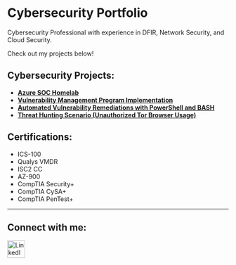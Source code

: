 <h1>Cybersecurity Portfolio</h1>

Cybersecurity Professional with experience in DFIR, Network Security, and Cloud Security. 

Check out my projects below!

<h2>Cybersecurity Projects:</h2>

- **[Azure SOC Homelab](https://github.com/horacioxf/Azure-SOC-Homelab)**
- **[Vulnerability Management Program Implementation](https://github.com/horacioxf/Vulnerability-Management-with-Tenable)**
- **[Automated Vulnerability Remediations with PowerShell and BASH](https://github.com/horacioxf/Automated-Remediation)**
- **[Threat Hunting Scenario (Unauthorized Tor Browser Usage)](https://github.com/horacioxf/Threat-Hunting-Scenario-Tor)**
<!-- **[Programmatic Vulnerability Remediations (PowerShell and BASH)]**
  
<!-- <h2>Data Mining Projects:</h2>

- [AdaBoost Demonstration](https://github.com/horeacio/AdaBoost)

- [Decision Tree Demonstration](https://github.com/horeacio/Decision-Tree)

- [K-Nearest Neighbors Demonstration](https://github.com/horeacio/K-Nearest-Neighbors)

- [Naive Bayesian Classification Demonstration](https://github.com/horeacio/Naive-Bayesian-Classification)

- [Support Vector Machines Demonstration](https://github.com/horeacio/Support-Vector-Machines)
-->
<h2>Certifications:</h2>

- ICS-100
- Qualys VMDR
- ISC2 CC
- AZ-900
- CompTIA Security+
- CompTIA CySA+
- CompTIA PenTest+

<hr/>

<h2>Connect with me:</h2>
<a href="https://linkedin.com/in/horacio-flores-19599121b" target="_blank">
  <img src="https://cdn.jsdelivr.net/npm/simple-icons@v3/icons/linkedin.svg" width="40" alt="LinkedIn">
</a>


<!--
<img width="35" alt="image" src="https://github.com/user-attachments/assets/2f41c7cd-5ea8-4475-b451-a37161b6c3fb"> 
<img width="35" alt="image" src="https://github.com/user-attachments/assets/77649969-9910-4994-8b96-74a116cfb2a8">
-->

